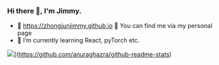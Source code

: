 ### Hi there 👋, I'm Jimmy.
- 💎 https://zhongjunjimmy.github.io 🙋 You can find me via my personal page
- 🌱 I’m currently learning React, pyTorch etc.

![](https://github-readme-stats.vercel.app/api?username=ZhongJunJimmy&count_private=true&show_icons=true&hide_border=true&text_color=613F75&title_color=7FEFBD&icon_color=574AE2&bg_color=111344&cache_seconds=86400&local=en&show_owner=true)](https://github.com/anuraghazra/github-readme-stats)

<!--
**ZhongJunJimmy/ZhongJunJimmy** is a ✨ _special_ ✨ repository because its `README.md` (this file) appears on your GitHub profile.


Here are some ideas to get you started:

- 🔭 I’m currently working on ...
- 🌱 I’m currently learning ...
- 👯 I’m looking to collaborate on ...
- 🤔 I’m looking for help with ...
- 💬 Ask me about ...
- 📫 How to reach me: ...
- 😄 Pronouns: ...
- ⚡ Fun fact: ...
-->
